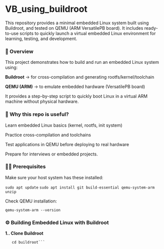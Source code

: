 # VB_using_buildroot
This repository provides a minimal embedded Linux system built using Buildroot, and tested on QEMU (ARM VersatilePB board). It includes ready-to-use scripts to quickly launch a virtual embedded Linux environment for learning, testing, and development.

### 📌 Overview

This project demonstrates how to build and run an embedded Linux system using:

**Buildroot** → for cross-compilation and generating rootfs/kernel/toolchain

**QEMU (ARM)** → to emulate embedded hardware (VersatilePB board)

It provides a step-by-step script to quickly boot Linux in a virtual ARM machine without physical hardware.

### 🔑 Why this repo is useful?

Learn embedded Linux basics (kernel, rootfs, init system)

Practice cross-compilation and toolchains

Test applications in QEMU before deploying to real hardware

Prepare for interviews or embedded projects.


### 🧑‍💻 Prerequisites

Make sure your host system has these installed:

``` sudo apt update ```
``` sudo apt install git build-essential qemu-system-arm unzip ```

Check QEMU installation:

`qemu-system-arm --version`

### ⚙️ Building Embedded Linux with Buildroot

**1.. Clone Buildroot**
```git clone https://git.busybox.net/buildroot
   cd buildroot```



